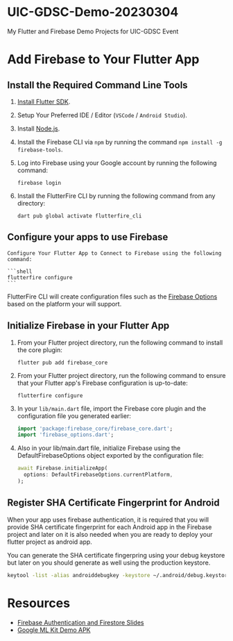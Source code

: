 # UIC-GDSC-Demo-20230304
My Flutter and Firebase Demo Projects for UIC-GDSC Event


# Add Firebase to Your Flutter App

## Install the Required Command Line Tools

1. [Install Flutter SDK](https://medium.com/@arielmagbanua/how-to-install-flutter-sdk-for-windows-2208453e067b).

2. Setup Your Preferred IDE / Editor (`VSCode` / `Android Studio`).

3. Install [Node.js](https://nodejs.org/en/).

4. Install the Firebase CLI via `npm` by running the command `npm install -g firebase-tools`.

5. Log into Firebase using your Google account by running the following command:
    
    ```shell
    firebase login
    ```

6. Install the FlutterFire CLI by running the following command from any directory:
    
    ```shell
    dart pub global activate flutterfire_cli
    ```

## Configure your apps to use Firebase

    Configure Your Flutter App to Connect to Firebase using the following command:
    
    ```shell
    flutterfire configure
    ```
   
   FlutterFire CLI will create configuration files such as the [Firebase Options](todo/README.md#firebase-options) based on the platform your will support.

## Initialize Firebase in your Flutter App

1. From your Flutter project directory, run the following command to install the core plugin:
    
    ```shell
    flutter pub add firebase_core
    ```

2. From your Flutter project directory, run the following command to ensure that your Flutter app's Firebase configuration is up-to-date:
    ```shell
    flutterfire configure
    ```

3. In your `lib/main.dart` file, import the Firebase core plugin and the configuration file you generated earlier:
    ```dart
    import 'package:firebase_core/firebase_core.dart';
    import 'firebase_options.dart';
    ```

4. Also in your lib/main.dart file, initialize Firebase using the DefaultFirebaseOptions object exported by the configuration file:
    ```dart
    await Firebase.initializeApp(
      options: DefaultFirebaseOptions.currentPlatform,
    );
    ```

## Register SHA Certificate Fingerprint for Android

When your app uses firebase authentication, it is required that you will provide SHA certificate fingerprint for each Android app in the Firebase project
and later on it is also needed when you are ready to deploy your flutter project as android app.

You can generate the SHA certificate fingerpring using your debug keystore but later on you should generate as well using the production keystore.

```bash
keytool -list -alias androiddebugkey -keystore ~/.android/debug.keystore -storepass android -keypass android -v
```

# Resources

* [Firebase Authentication and Firestore Slides](https://docs.google.com/presentation/d/1bhIojr2-mh3Qjwm50bjxEKnkgfL06gVB8a-pQWtCUBo/edit?usp=share_link)
* [Google ML Kit Demo APK](https://drive.google.com/file/d/1EhXfFdir3IdNKRQkaJ7sO_FYRotArjLR/view?usp=share_link)
